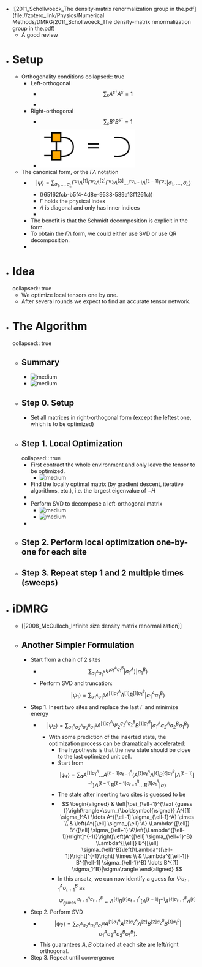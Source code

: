 - ![2011_Schollwoeck_The density-matrix renormalization group in the.pdf](file://zotero_link/Physics/Numerical Methods/DMRG/2011_Schollwoeck_The density-matrix renormalization group in the.pdf)
	- A good review
- # Setup
	- Orthogonality conditions
	  collapsed:: true
		- Left-orthogonal
			- $$
			  \sum_s A^{s \dagger} A^s=1
			  $$
			-
		- Right-orthogonal
			- $$
			  \sum_s B^s B^{s \dagger}=1
			  $$
			- ![image.png](../assets/image_1695867728736_0.png)
	- The canonical form, or the $\Gamma\Lambda$ notation
		- $$
		  |\psi\rangle=\sum_{\sigma_1, \ldots, \sigma_L} \Gamma^{\sigma_1} \Lambda^{[1]} \Gamma^{\sigma_2} \Lambda^{[2]} \Gamma^{\sigma_3} \Lambda^{[3]} \ldots \Gamma^{\sigma_{L-1}} \Lambda^{[L-1]} \Gamma^{\sigma_L}\left|\sigma_1, \ldots, \sigma_L\right\rangle
		  $$
			- ((65162fcb-b5f4-4d8e-9538-589a13f1261c))
			- $\Gamma$ holds the physical index
			- $\Lambda$ is diagonal and only has inner indices
			-
		- The benefit is that the Schmidt decomposition is explicit in the form.
		- To obtain the $\Gamma \Lambda$ form, we could either use SVD or use QR decomposition.
		-
- # Idea
  collapsed:: true
	- We optimize local tensors one by one.
	- After several rounds we expect to find an accurate tensor network.
- # The Algorithm
  collapsed:: true
	- ## Summary
		- ![medium](https://tensornetwork.org/mps/algorithms/dmrg/summary_opt.png)
		- ![medium](https://tensornetwork.org/mps/algorithms/dmrg/summary_SVD.png)
	- ## Step 0. Setup
		- Set all matrices in right-orthogonal form (except the leftest one, which is to be optimized)
	- ## Step 1. Local Optimization
	  collapsed:: true
		- First contract the whole environment and only leave the tensor to be optimized.
			- ![medium](https://tensornetwork.org/mps/algorithms/dmrg/projected_H.png)
		- Find the locally optimal matrix (by gradient descent, iterative algorithms, etc.), i.e. the largest eigenvalue of $-H$
		-
		- Perform SVD to decompose a left-orthogonal matrix
			- ![medium](https://tensornetwork.org/mps/algorithms/dmrg/B12_svd.png)
			- ![medium](https://tensornetwork.org/mps/algorithms/dmrg/SV_mult.png)
		-
	- ## Step 2. Perform local optimization one-by-one for each site
	- ## Step 3. Repeat step 1 and 2 multiple times (sweeps)
- # iDMRG
	- [[2008_McCulloch_Infinite size density matrix renormalization]]
	- ## Another Simpler Formulation
		- Start from a chain of 2 sites
			- $$
			  \sum_{\sigma_1^A \sigma_1^B} \Psi^{\sigma_1^A \sigma_1^B}\left|\sigma_1^A\right\rangle\left|\sigma_1^B\right\rangle
			  $$
			- Perform SVD and truncation:
			  $$
			  \left|\psi_1\right\rangle=\sum_{\sigma_1^A \sigma_1^B} A^{[1] \sigma_1^A} \Lambda^{[1]} B^{[1] \sigma_1^B}\left|\sigma_1^A \sigma_1^B\right\rangle
			  $$
		- Step 1. Insert two sites and replace the last $\Gamma$ and minimize energy
			- $$
			  \left|\psi_2\right\rangle=\sum_{\sigma_1^A \sigma_2^A \sigma_2^B \sigma_1^B} A^{[1] \sigma_1^A} \Psi_2^{\sigma_2^A \sigma_2^B} B^{[1] \sigma_1^B}\left|\sigma_1^A \sigma_2^A \sigma_2^B \sigma_1^B\right\rangle
			  $$
				- With some prediction of the inserted state, the optimization process can be dramatically accelerated:
					- The hypothesis is that the new state should be close to the last optimized unit cell.
					- Start from 
					  $$
					  \left|\psi_{\ell}\right\rangle=\sum_{\boldsymbol{\sigma}} A^{[1] \sigma_1^A} \ldots A^{[\ell-1] \sigma_{\ell-1}^A}\left(A^{[\ell] \sigma_{\ell}^A} \Lambda^{[\ell]} B^{[\ell] \sigma_{\ell}^B}\left[\Lambda^{[\ell-1]}\right]^{-1}\right) \Lambda^{[\ell-1]} B^{[\ell-1] \sigma_{\ell-1}^B} \ldots B^{[1] \sigma_1^B}|\sigma\rangle
					  $$
					- The state after inserting two sites is guessed to be
					- $$
					  \begin{aligned}
					  & \left|\psi_{\ell+1}^{\text {guess }}\right\rangle=\sum_{\boldsymbol{\sigma}} A^{[1] \sigma_1^A} \ldots A^{[\ell-1] \sigma_{\ell-1}^A} \times \\
					  & \left(A^{[\ell] \sigma_{\ell}^A} \Lambda^{[\ell]} B^{[\ell] \sigma_{\ell+1}^A\left[\Lambda^{[\ell-1]}\right]^{-1}}\right)\left(A^{[\ell] \sigma_{\ell+1}^B} \Lambda^{[\ell]} B^{[\ell] \sigma_{\ell}^B}\left[\Lambda^{[\ell-1]}\right]^{-1}\right) \times \\
					  & \Lambda^{[\ell-1]} B^{[\ell-1] \sigma_{\ell-1}^B} \ldots B^{[1] \sigma_1^B}|\sigma\rangle
					  \end{aligned}
					  $$
					- In this ansatz, we can now identify a guess for $\Psi \sigma_{t+1}^A \sigma_{t+1}^B$ as
					  $$
					  \Psi_{\text {guess }}^{\sigma_{\ell+1}^A \sigma_{\ell+1}^B}=\Lambda^{[\ell]} B^{[\ell] \sigma_{\ell+1}^A}\left[\Lambda^{[\ell-1]}\right]^{-1} A^{[\ell] \sigma_{\ell+1}^B} \Lambda^{[\ell]}
					  $$
		- Step 2. Perform SVD
			- $$
			  \left|\psi_2\right\rangle=\sum_{\sigma_1^A \sigma_2^A \sigma_2^B \sigma_1^B} A^{[1] \sigma_1^A} A^{[2] \sigma_2^A} \Lambda^{[2]} B^{[2] \sigma_2^B} B^{[1] \sigma_1^B}\left|\sigma_1^A \sigma_2^A \sigma_2^B \sigma_1^B\right\rangle .
			  $$
			- This guarantees $A,B$ obtained at each site are left/right orthogonal.
		- Step 3. Repeat until convergence